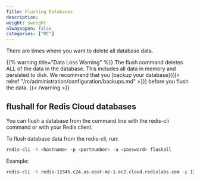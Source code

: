```yaml
---
Title: Flushing Databases
description:
weight: $weight
alwaysopen: false
categories: ["RC"]
---
```

There are times where you want to delete all database data.

{{% warning title="Data Loss Warning" %}}
The flush command deletes ALL of the data in the database.
This includes all data in memory and persisted to disk.
We recommend that you [backup your database]({{< relref "/rc/administration/configuration/backups.md" >}}) before you flush the data.
{{< /warning >}}

## flushall for Redis Cloud databases

You can flush a database from the command line with the redis-cli command or with your Redis client.

To flush database data from the redis-cli, run:

```sh
redis-cli -h <hostname> -p <portnumber> -a <password> flushall
```

Example:

```sh
redis-cli -h redis-12345.c24.us-east-mz-1.ec2.cloud.redislabs.com -p 12345 -a xyz flushall
```
